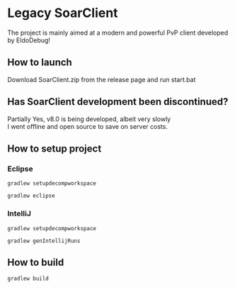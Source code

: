 # Legacy SoarClient
The project is mainly aimed at a modern and powerful PvP client developed by EldoDebug!

## How to launch
Download SoarClient.zip from the release page and run start.bat

## Has SoarClient development been discontinued?
Partially Yes, v8.0 is being developed, albeit very slowly  
I went offline and open source to save on server costs.

## How to setup project
### Eclipse
```
gradlew setupdecompworkspace
```
```
gradlew eclipse
```

### IntelliJ
```
gradlew setupdecompworkspace
```
```
gradlew genIntellijRuns
```

## How to build
```
gradlew build
```
